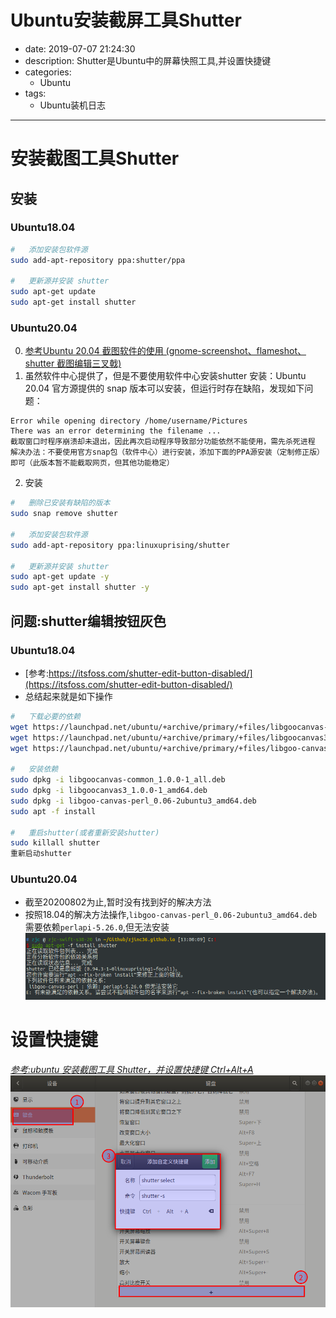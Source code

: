 #   Ubuntu安装截屏工具Shutter
+ date: 2019-07-07 21:24:30
+ description: Shutter是Ubuntu中的屏幕快照工具,并设置快捷键
+ categories:
  - Ubuntu
+ tags:
  - Ubuntu装机日志
---
#  安装截图工具Shutter
##  安装
###     Ubuntu18.04
```bash
#   添加安装包软件源
sudo add-apt-repository ppa:shutter/ppa

#   更新源并安装 shutter
sudo apt-get update
sudo apt-get install shutter
```

###     Ubuntu20.04
0.  [参考Ubuntu 20.04 截图软件的使用 (gnome-screenshot、flameshot、shutter 截图编辑三叉戟)](https://www.sinocalife.com/ubuntu-20-04-screenshot-trident-tools-gnome-screenshot-flameshot-shutter)
1.  虽然软件中心提供了，但是不要使用软件中心安装shutter
安装：Ubuntu 20.04 官方源提供的 snap 版本可以安装，但运行时存在缺陷，发现如下问题：
```
Error while opening directory /home/username/Pictures
There was an error determining the filename ...
截取窗口时程序崩溃却未退出，因此再次启动程序导致部分功能依然不能使用，需先杀死进程
解决办法：不要使用官方snap包（软件中心）进行安装，添加下面的PPA源安装（定制修正版）即可（此版本暂不能截取网页，但其他功能稳定）
```

2.  安装
```bash
#   删除已安装有缺陷的版本
sudo snap remove shutter

#   添加安装包软件源
sudo add-apt-repository ppa:linuxuprising/shutter

#   更新源并安装 shutter
sudo apt-get update -y
sudo apt-get install shutter -y
```


##  问题:shutter编辑按钮灰色
###     Ubuntu18.04
+	[参考:https://itsfoss.com/shutter-edit-button-disabled/](https://itsfoss.com/shutter-edit-button-disabled/)
+	总结起来就是如下操作
```bash
#   下载必要的依赖
wget https://launchpad.net/ubuntu/+archive/primary/+files/libgoocanvas-common_1.0.0-1_all.deb
wget https://launchpad.net/ubuntu/+archive/primary/+files/libgoocanvas3_1.0.0-1_amd64.deb
wget https://launchpad.net/ubuntu/+archive/primary/+files/libgoo-canvas-perl_0.06-2ubuntu3_amd64.deb

#   安装依赖
sudo dpkg -i libgoocanvas-common_1.0.0-1_all.deb
sudo dpkg -i libgoocanvas3_1.0.0-1_amd64.deb
sudo dpkg -i libgoo-canvas-perl_0.06-2ubuntu3_amd64.deb
sudo apt -f install

#   重启shutter(或者重新安装shutter)
sudo killall shutter
重新启动shutter
```

###     Ubuntu20.04
+   截至20200802为止,暂时没有找到好的解决方法
+   按照18.04的解决方法操作,`libgoo-canvas-perl_0.06-2ubuntu3_amd64.deb`需要依赖`perlapi-5.26.0`,但无法安装
![](../images/2020/08/20200802130024.png)

#   设置快捷键
[_参考:ubuntu 安装截图工具 Shutter，并设置快捷键 Ctrl+Alt+A_](https://blog.csdn.net/hanshileiai/article/details/46843713)
![](../images/20190730018.png)

